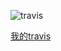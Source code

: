 ![travis](https://user-images.githubusercontent.com/74172793/161187726-c550dd01-8268-4332-8f1f-3ff980cb17d9.png)

[我的travis](https://app.travis-ci.com/github/CUCCS/2022-linux-public-dangyuyan)
